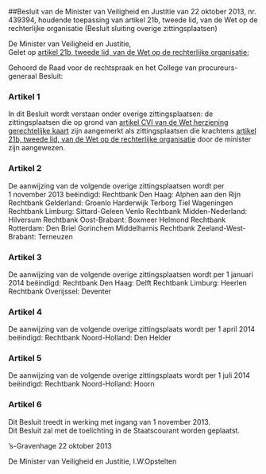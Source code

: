 <meta http-equiv='Content-Type' content='text/html; charset=utf-8' />

##Besluit van de Minister van Veiligheid en Justitie van 22 oktober 2013, nr. 439394, houdende toepassing van artikel 21b, tweede lid, van de Wet op de rechterlijke organisatie (Besluit sluiting overige zittingsplaatsen)

De Minister van Veiligheid en Justitie,  
Gelet op [artikel 21b, tweede lid, van de Wet op de rechterlijke organisatie](../../../../../../wet/wet/op/de/rechterlijke/organisatie/BWBR0001830/README.md);

Gehoord de Raad voor de rechtspraak en het College van procureurs-generaal
Besluit:    

### Artikel  1  

In dit Besluit wordt verstaan onder overige zittingsplaatsen: de zittingsplaatsen die op grond van [artikel CVI van de Wet herziening gerechtelijke kaart](../../../../../../wet/wet/herziening/gerechtelijke/kaart/BWBR0031789/README.md) zijn aangemerkt als zittingsplaatsen die krachtens [artikel 21b, tweede lid, van de Wet op de rechterlijke organisatie](../../../../../../wet/wet/op/de/rechterlijke/organisatie/BWBR0001830/README.md) door de minister zijn aangewezen.  

### Artikel  2  

De aanwijzing van de volgende overige zittingsplaatsen wordt per 1 november 2013 beëindigd: Rechtbank Den Haag: Alphen aan den Rijn Rechtbank Gelderland: Groenlo Harderwijk Terborg Tiel Wageningen Rechtbank Limburg: Sittard-Geleen Venlo Rechtbank Midden-Nederland: Hilversum Rechtbank Oost-Brabant: Boxmeer Helmond Rechtbank Rotterdam: Den Briel Gorinchem Middelharnis Rechtbank Zeeland-West-Brabant: Terneuzen  

### Artikel  3  

De aanwijzing van de volgende overige zittingsplaatsen wordt per 1 januari 2014 beëindigd: Rechtbank Den Haag: Delft Rechtbank Limburg: Heerlen Rechtbank Overijssel: Deventer  

### Artikel  4  

De aanwijzing van de volgende overige zittingsplaats wordt per 1 april 2014 beëindigd: Rechtbank Noord-Holland: Den Helder  

### Artikel  5  

De aanwijzing van de volgende overige zittingsplaats wordt per 1 juli 2014 beëindigd: Rechtbank Noord-Holland: Hoorn  

### Artikel  6  

Dit Besluit treedt in werking met ingang van 1 november 2013.  
Dit Besluit zal met de toelichting in de Staatscourant worden geplaatst.   

’s-Gravenhage 
22 oktober 2013   

De 
Minister van Veiligheid en Justitie,
I.W.Opstelten   
